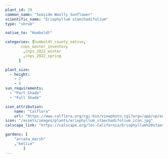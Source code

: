 ```yaml
---
plant_id: 29
common_name: "Seaside Woolly Sunflower"
scientific_name: "Eriophyllum staechadifolium"
type: "shrub"

native_to: "Humboldt"

categories: [humboldt_county_native,
       cnps_master_inventory
        ,cnps_2022_winter
        ,cnps_2022_spring
      ]

plant_size:
  - height: 
    - 2
    - 5
sun_requirements:
  - "Part Shade"
  - "Full Shade"

icon_attribution: 
    name: "Calflora"
    url: "https://www.calflora.org/cgi-bin/viewphoto.cgi?arg=/app/up/entry/214/64475.jpg" 
icon: "/assets/images/plants/eriophyllum_staechadifolium_icon.jpg" 
calscape_link: "https://calscape.org/loc-California/Eriophyllum%20staechadifolium(%20)"

gardens: [ 
    "arcata_marsh"
    ,"kellie" 
        ]
---
```



